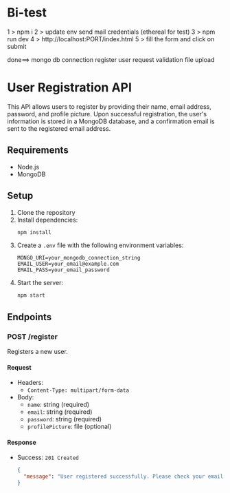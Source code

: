 # Bi-test
1 > npm i
2 > update env send mail credentials (ethereal for test)
3 > npm run dev
4 >  http://localhost:PORT/index.html
5 > fill the form and click on submit

done==>
mongo db connection
register user
request validation
file upload



# User Registration API

This API allows users to register by providing their name, email address, password, and profile picture. Upon successful registration, the user's information is stored in a MongoDB database, and a confirmation email is sent to the registered email address.

## Requirements

- Node.js
- MongoDB

## Setup

1. Clone the repository
2. Install dependencies:
    ```bash
    npm install
    ```
3. Create a `.env` file with the following environment variables:
    ```dotenv
    MONGO_URI=your_mongodb_connection_string
    EMAIL_USER=your_email@example.com
    EMAIL_PASS=your_email_password
    ```
4. Start the server:
    ```bash
    npm start
    ```

## Endpoints

### POST /register

Registers a new user.

#### Request

- Headers:
  - `Content-Type: multipart/form-data`
- Body:
  - `name`: string (required)
  - `email`: string (required)
  - `password`: string (required)
  - `profilePicture`: file (optional)

#### Response

- Success: `201 Created`
  ```json
  {
    "message": "User registered successfully. Please check your email for confirmation."
  }
